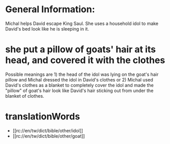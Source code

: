 # General Information:

Michal helps David escape King Saul. She uses a household idol to make David's bed look like he is sleeping in it.

# she put a pillow of goats' hair at its head, and covered it with the clothes

Possible meanings are 1) the head of the idol was lying on the goat's hair pillow and Michal dressed the idol in David's clothes or 2) Michal used David's clothes as a blanket to completely cover the idol and made the "pillow" of goat's hair look like David's hair sticking out from under the blanket of clothes.

# translationWords

* [[rc://en/tw/dict/bible/other/idol]]
* [[rc://en/tw/dict/bible/other/goat]]